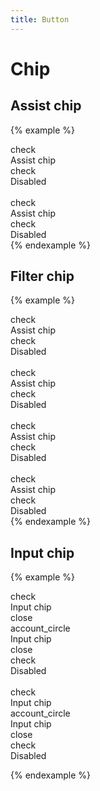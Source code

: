 ```yaml
---
title: Button
---
```


# Chip

## Assist chip

{% example %}
<div class="chip chip--assist">
  <div class="chip__icon">
    <span class="material-icons">check</span>
  </div>
  <div class="chip__label">
    Assist chip
  </div>
</div>
<div class="chip chip--assist chip--disabled">
  <div class="chip__icon">
    <span class="material-icons">check</span>
  </div>
  <div class="chip__label">
    Disabled
  </div>
</div>

<br>

<div class="chip chip--assist chip--elevated">
  <div class="chip__icon">
    <span class="material-icons">check</span>
  </div>
  <div class="chip__label">
    Assist chip
  </div>
</div>
<div class="chip chip--assist chip--elevated chip--disabled">
  <div class="chip__icon">
    <span class="material-icons">check</span>
  </div>
  <div class="chip__label">
    Disabled
  </div>
</div>
{% endexample %}

## Filter chip

{% example %}
<div class="chip chip--filter">
  <div class="chip__icon">
    <span class="material-icons">check</span>
  </div>
  <div class="chip__label">
    Assist chip
  </div>
</div>
<div class="chip chip--filter chip--disabled">
  <div class="chip__icon">
    <span class="material-icons">check</span>
  </div>
  <div class="chip__label">
    Disabled
  </div>
</div>

<br>

<div class="chip chip--filter chip--elevated">
  <div class="chip__icon">
    <span class="material-icons">check</span>
  </div>
  <div class="chip__label">
    Assist chip
  </div>
</div>
<div class="chip chip--filter chip--elevated chip--disabled">
  <div class="chip__icon">
    <span class="material-icons">check</span>
  </div>
  <div class="chip__label">
    Disabled
  </div>
</div>

<br>

<div class="chip chip--filter chip--selected">
  <div class="chip__icon">
    <span class="material-icons">check</span>
  </div>
  <div class="chip__label">
    Assist chip
  </div>
</div>
<div class="chip chip--filter chip--selected chip--disabled">
  <div class="chip__icon">
    <span class="material-icons">check</span>
  </div>
  <div class="chip__label">
    Disabled
  </div>
</div>

<br>

<div class="chip chip--filter chip--elevated chip--selected">
  <div class="chip__icon">
    <span class="material-icons">check</span>
  </div>
  <div class="chip__label">
    Assist chip
  </div>
</div>
<div class="chip chip--filter chip--elevated chip--selected chip--disabled">
  <div class="chip__icon">
    <span class="material-icons">check</span>
  </div>
  <div class="chip__label">
    Disabled
  </div>
</div>
{% endexample %}

## Input chip

{% example %}
<div class="chip chip--input">
  <div class="chip__icon">
    <span class="material-icons">check</span>
  </div>
  <div class="chip__label">
    Input chip
  </div>
  <div class="chip__icon">
    <span class="material-icons">close</span>
  </div>
</div>
<div class="chip chip--input">
  <div class="chip__avatar">
    <span class="material-icons">account_circle</span>
  </div>
  <div class="chip__label">
    Input chip
  </div>
  <div class="chip__icon">
    <span class="material-icons">close</span>
  </div>
</div>
<div class="chip chip--input chip--disabled">
  <div class="chip__icon">
    <span class="material-icons">check</span>
  </div>
  <div class="chip__label">
    Disabled
  </div>
</div>

<br>

<div class="chip chip--input chip--selected">
  <div class="chip__icon">
    <span class="material-icons">check</span>
  </div>
  <div class="chip__label">
    Input chip
  </div>
</div>
<div class="chip chip--input chip--selected">
  <div class="chip__avatar">
    <span class="material-icons">account_circle</span>
  </div>
  <div class="chip__label">
    Input chip
  </div>
  <div class="chip__icon">
    <span class="material-icons">close</span>
  </div>
</div>
<div class="chip chip--input chip--selected chip--disabled">
  <div class="chip__icon">
    <span class="material-icons">check</span>
  </div>
  <div class="chip__label">
    Disabled
  </div>
</div>

{% endexample %}

